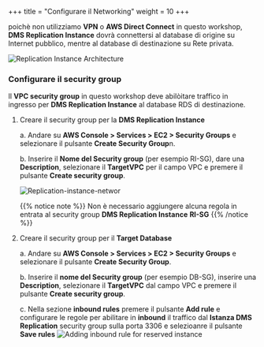 +++
title = "Configurare il Networking"
weight = 10
+++

poichè non utilizziamo **VPN** o **AWS Direct Connect** in questo workshop, **DMS Replication Instance** dovrà connettersi al database di origine su Internet pubblico, mentre al database di destinazione su Rete privata.

![Replication Instance Architecture](/db-mig/ri-network-conf.png)

### Configurare il security group

Il **VPC security group** in questo workshop deve abilòitare traffico in ingresso per **DMS Replication Instance** al database RDS di destinazione.

1. Creare il security group per la **DMS Replication Instance**

    a. Andare su **AWS Console > Services > EC2 > Security Groups** e selezionare il pulsante **Create Security Group**n.

    b. Inserire il  **Nome del Security group** (per esempio RI-SG), dare una **Description**, selezionare il  **TargetVPC** per il campo VPC e premere il pulsante **Create security group**.

    ![Replication-instance-networ](/db-mig/ri-sg.png)

    {{% notice note %}}
  Non è necessario aggiungere alcuna regola in entrata al security group  **DMS Replication Instance**  **RI-SG**
  {{% /notice %}}

2. Creare il security group per il **Target Database**

    a. Andare su **AWS Console > Services > EC2 > Security Groups** e selezionare il pulsante **Create Security Group**.

    b. Inserire il  **nome del Security group** (per esempio DB-SG), inserire una **Description**, selezionare il **TargetVPC** dal campo VPC e premere il pulsante **Create security group**.

    c. Nella sezione **inbound rules** premere il pulsante **Add rule** e configurare le regole per abilitare in  **inbound** il traffico dal **Istanza DMS Replication** security group sulla porta 3306 e selezioanre il pulsante **Save rules**
    ![Adding inbound rule for reserved instance](/db-mig/security-group-inbound-rule.en.png)
